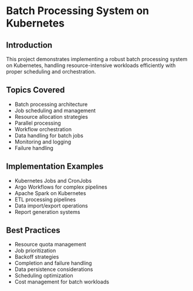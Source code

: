# Batch Processing System on Kubernetes

## Introduction
This project demonstrates implementing a robust batch processing system on Kubernetes, handling resource-intensive workloads efficiently with proper scheduling and orchestration.

## Topics Covered
- Batch processing architecture
- Job scheduling and management
- Resource allocation strategies
- Parallel processing
- Workflow orchestration
- Data handling for batch jobs
- Monitoring and logging
- Failure handling

## Implementation Examples
- Kubernetes Jobs and CronJobs
- Argo Workflows for complex pipelines
- Apache Spark on Kubernetes
- ETL processing pipelines
- Data import/export operations
- Report generation systems

## Best Practices
- Resource quota management
- Job prioritization
- Backoff strategies
- Completion and failure handling
- Data persistence considerations
- Scheduling optimization
- Cost management for batch workloads